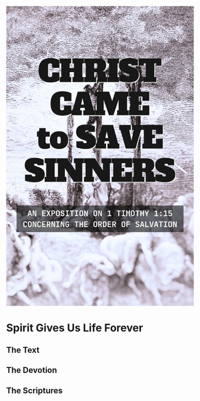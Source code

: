 <img class="intro-right" src="book-ccss-3.jpg">

# Spirit Gives Us Life Forever

## The Text

## The Devotion

## The Scriptures
